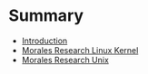 # Summary

* [Introduction](README.md)
* [Morales Research Linux Kernel](Linux-Kernel.md)
* [Morales Research Unix](MR-UNIX-Documentation.md)

